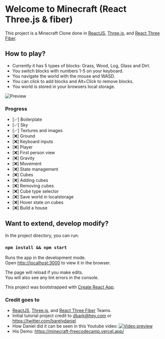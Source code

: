 # Welcome to Minecraft (React Three.js & fiber) 

This project is a Minecraft Clone done in [ReactJS](https://reactjs.org/), [Three.js](https://threejs.org/), and [React Three Fiber](https://github.com/pmndrs/react-three-fiber).

## How to play?

- Currently it has 5 types of blocks: Grass, Wood, Log, Glass and Dirt.
- You switch blocks with numbers 1-5 on your keyboard.
- You navigate the world with the mouse and WASD.
- You can click to add blocks and Alt+Click to remove blocks.
- You world is stored in your browsers local storage.

![Preview](preview.png 'Preview')

### Progress
- [✅] Boilerplate
- [✅] Sky
- [✅] Textures and images
- [❌] Ground
- [❌] Keyboard inputs
- [❌] Player
- [❌] First person view
- [❌] Gravity
- [❌] Movement
- [❌] State management
- [❌] Cubes
- [❌] Adding cubes
- [❌] Removing cubes
- [❌] Cube type selector
- [❌] Save world in localstorage
- [❌] Hover state on cubes
- [❌] Build a house

## Want to extend, develop modify?

In the project directory, you can run:

### `npm install && npm start`

Runs the app in the development mode.<br />
Open [http://localhost:3000](http://localhost:3000) to view it in the browser.

The page will reload if you make edits.<br />
You will also see any lint errors in the console.

This project was bootstrapped with [Create React App](https://github.com/facebook/create-react-app).

### Credit goes to
- [ReactJS](https://reactjs.org/), [Three.js](https://threejs.org/), and [React Three Fiber](https://github.com/pmndrs/react-three-fiber) Teams.
- Initial tutorial project credit to dbark@hey.com or https://twitter.com/barelydaniel
- How Daniel did it can be seen in this Youtube video:
[![Video preview](https://img.youtube.com/vi/qpOZup_3P_A/0.jpg)](https://www.youtube.com/watch?v=qpOZup_3P_A)
- His Demo: https://minecraft-freecodecamp.vercel.app/
